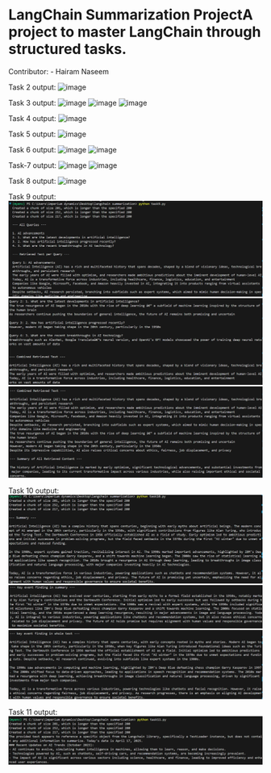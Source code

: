 # LangChain Summarization ProjectA project to master LangChain through structured tasks. 
Contributor: - Hairam Naseem

Task 2 output:
![image](https://github.com/user-attachments/assets/2b533e2f-bfef-46a3-a7ce-7b5e752bea47)

Task 3 output:
![image](https://github.com/user-attachments/assets/960abdfe-bcbb-4b40-b8d2-42530751b3ec)
![image](https://github.com/user-attachments/assets/c32bfd3e-56d9-4023-84eb-6062a4d18cb9)
![image](https://github.com/user-attachments/assets/9de848e8-f2a9-4a31-a275-8ca1239d3b5e)

Task 4 output:
![image](https://github.com/user-attachments/assets/c0eeed2c-75d2-477b-8e2d-48c38cdfcada)

Task 5 output:
![image](https://github.com/user-attachments/assets/30ca2338-c1ef-43c6-acc6-1251c90996d4)

Task 6 output:
![image](https://github.com/user-attachments/assets/1404e72e-447f-4543-9e1f-89353103f97e)
![image](https://github.com/user-attachments/assets/4f6ef549-fe10-4d47-a0da-b0213a46ed23)

Task-7 output:
![image](https://github.com/user-attachments/assets/0876bae1-49c3-4de5-95f3-7aac97eb148d)
![image](https://github.com/user-attachments/assets/c8e1a41e-15fc-4c5e-9df2-0cfd06e957e8)

Task 8 output:
![image](https://github.com/user-attachments/assets/5d9eaff4-a534-4520-95fb-c493cede8cef)

Task 9 output:
![alt text](image-2.png)
![alt text](image-3.png)
![alt text](image-4.png)

Task 10 output:
![alt text](image-5.png)
![alt text](image-6.png)
![alt text](image-7.png)

Task 11 output:
![alt text](image.png)